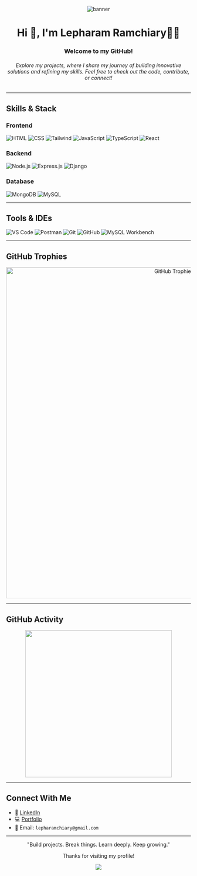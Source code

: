 <p align="center">
  <img src="https://capsule-render.vercel.app/api?type=waving&color=0f172a&height=200&section=header&text=Lepharam%20Ramchiary&fontSize=40&fontColor=ffffff&animation=fadeIn" alt="banner" />
</p>

<h1 align="center">Hi 👋, I'm Lepharam Ramchiary👨‍💻</h1>
<h3 align="center"> Welcome to my GitHub!</h3>
<h6 align="center">Explore my projects, where I share my journey of building innovative solutions and refining my skills. Feel free to check out the code, contribute, or connect!</h6>

---
## Skills & Stack

### Frontend
![HTML](https://img.shields.io/badge/HTML5-E34F26?style=flat&logo=html5&logoColor=white)
![CSS](https://img.shields.io/badge/CSS3-1572B6?style=flat&logo=css3&logoColor=white)
![Tailwind](https://img.shields.io/badge/Tailwind_CSS-38B2AC?style=flat&logo=tailwind-css&logoColor=white)
![JavaScript](https://img.shields.io/badge/JavaScript-F7DF1E?style=flat&logo=javascript&logoColor=black)
![TypeScript](https://img.shields.io/badge/TypeScript-3178C6?style=flat&logo=typescript&logoColor=white)
![React](https://img.shields.io/badge/React-20232A?style=flat&logo=react&logoColor=61DAFB)

### Backend
![Node.js](https://img.shields.io/badge/Node.js-339933?style=flat&logo=node.js&logoColor=white)
![Express.js](https://img.shields.io/badge/Express.js-000000?style=flat&logo=express&logoColor=white)
![Django](https://img.shields.io/badge/Django-092E20?style=flat&logo=django&logoColor=white)

### Database
![MongoDB](https://img.shields.io/badge/MongoDB-47A248?style=flat&logo=mongodb&logoColor=white)
![MySQL](https://img.shields.io/badge/MySQL-4479A1?style=flat&logo=mysql&logoColor=white)

---

## Tools & IDEs

![VS Code](https://img.shields.io/badge/VS_Code-007ACC?style=flat&logo=visual-studio-code&logoColor=white)
![Postman](https://img.shields.io/badge/Postman-FF6C37?style=flat&logo=postman&logoColor=white)
![Git](https://img.shields.io/badge/Git-F05032?style=flat&logo=git&logoColor=white)
![GitHub](https://img.shields.io/badge/GitHub-181717?style=flat&logo=github&logoColor=white)
![MySQL Workbench](https://img.shields.io/badge/MySQL_Workbench-00758F?style=flat&logo=mysql&logoColor=white)

---

## GitHub Trophies

<p align="center">
  <img src="https://github-profile-trophy.vercel.app/?username=LepharamRamchiary&theme=tokyonight&no-bg=true&no-frame=true&column=9" alt="GitHub Trophies" width="900"/>
</p>

---
## GitHub Activity

<p align="center">
  <img src="https://github-readme-stats-sigma-five.vercel.app/api?username=LepharamRamchiary&show_icons=true&theme=tokyonight&include_all_commits=true&count_private=true&hide_border=true" width="400"/>
 
</p>

---

## Connect With Me

- 💼 [LinkedIn](https://www.linkedin.com/in/lepharam-ramchiary-576282215)  
- 💻 [Portfolio](https://profile-ruby-eight.vercel.app)  
- 📧 Email: `lepharamchiary@gmail.com`

---

<p align="center">
  "Build projects. Break things. Learn deeply. Keep growing."  
</p>

<p align="center">
  Thanks for visiting my profile!
</p>

<p align="center">
  <img src="https://capsule-render.vercel.app/api?type=waving&color=0f172a&height=100&section=footer"/>
</p>
